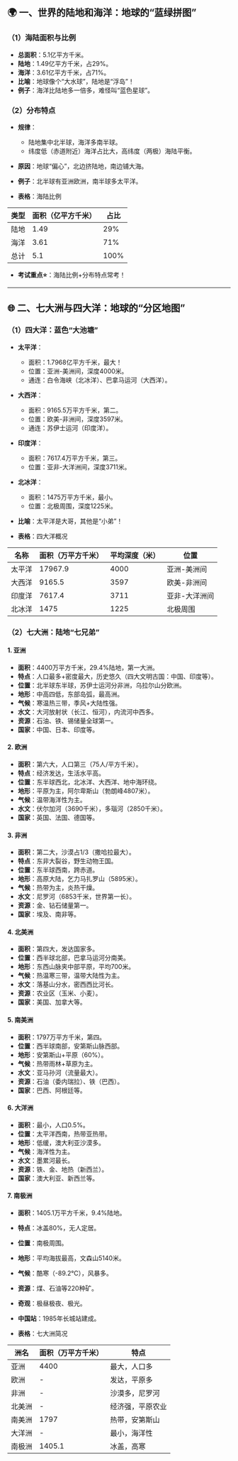 
## 🌍 一、世界的陆地和海洋：地球的“蓝绿拼图”

### （1）海陆面积与比例
- **总面积**：5.1亿平方千米。  
- **陆地**：1.49亿平方千米，占29%。  
- **海洋**：3.61亿平方千米，占71%。  
- **比喻**：地球像个“大水球”，陆地是“浮岛”！  
- **例子**：海洋比陆地多一倍多，难怪叫“蓝色星球”。

### （2）分布特点
- **规律**：  
  - 陆地集中北半球，海洋多南半球。  
  - 纬度低（赤道附近）海洋占比大，高纬度（两极）海陆平衡。  
- **原因**：地球“偏心”，北边挤陆地，南边铺大海。  
- **例子**：北半球有亚洲欧洲，南半球多太平洋。

- **表格**：海陆比例

| 类型   | 面积（亿平方千米） | 占比   |
|--------|---------------------|-------|
| 陆地   | 1.49               | 29%   |
| 海洋   | 3.61               | 71%   |
| 总计   | 5.1                | 100%  |

- **考试重点⭐**：海陆比例+分布特点常考！

---

## 🌐 二、七大洲与四大洋：地球的“分区地图”

### （1）四大洋：蓝色“大池塘”
- **太平洋**：  
  - 面积：1.7968亿平方千米，最大！  
  - 位置：亚洲-美洲间，深度4000米。  
  - 通连：白令海峡（北冰洋）、巴拿马运河（大西洋）。  
  
- **大西洋**：  
  - 面积：9165.5万平方千米，第二。  
  - 位置：欧美-非洲间，深度3597米。  
  - 通连：苏伊士运河（印度洋）。  
  
- **印度洋**：  
  - 面积：7617.4万平方千米，第三。  
  - 位置：亚非-大洋洲间，深度3711米。  
  
- **北冰洋**：  
  - 面积：1475万平方千米，最小。  
  - 位置：北极周围，深度1225米。  
- **比喻**：太平洋是大哥，其他是“小弟”！  

- **表格**：四大洋概况

| 名称     | 面积（万平方千米） | 平均深度（米） | 位置                 |
|----------|---------------------|---------------|---------------------|
| 太平洋   | 17967.9            | 4000          | 亚洲-美洲间         |
| 大西洋   | 9165.5             | 3597          | 欧美-非洲间         |
| 印度洋   | 7617.4             | 3711          | 亚非-大洋洲间       |
| 北冰洋   | 1475               | 1225          | 北极周围            |

### （2）七大洲：陆地“七兄弟”
#### 1. 亚洲
- **面积**：4400万平方千米，29.4%陆地，第一大洲。  
- **特点**：人口最多+密度最大，历史悠久（四大文明古国：中国、印度等）。  
- **位置**：北半球东半球，苏伊士运河分非洲，乌拉尔山分欧洲。  
- **地形**：中高四低，东部岛弧，最高洲。  
- **气候**：寒温热三带，季风+大陆性强。  
- **水文**：大河放射状（长江、恒河），内流河中西多。  
- **资源**：石油、铁、锡储量全球第一。  
- **国家**：中国、日本、印度等。  

#### 2. 欧洲
- **面积**：第六大，人口第三（75人/平方千米）。  
- **特点**：经济发达，生活水平高。  
- **位置**：东半球西北，北冰洋、大西洋、地中海环绕。  
- **地形**：平原为主，阿尔卑斯山（勃朗峰4807米）。  
- **气候**：温带海洋性为主。  
- **水文**：伏尔加河（3690千米），多瑙河（2850千米）。  
- **国家**：英国、法国、德国等。  

#### 3. 非洲
- **面积**：第二大，沙漠占1/3（撒哈拉最大）。  
- **特点**：东非大裂谷，野生动物王国。  
- **位置**：东半球西南，跨赤道。  
- **地形**：高原大陆，乞力马扎罗山（5895米）。  
- **气候**：热带为主，炎热干燥。  
- **水文**：尼罗河（6853千米，世界第一长）。  
- **资源**：金、钻石储量第一。  
- **国家**：埃及、南非等。  

#### 4. 北美洲
- **面积**：第四大，发达国家多。  
- **位置**：西半球北部，巴拿马运河分南美。  
- **地形**：东西山脉夹中部平原，平均700米。  
- **气候**：热温寒三带，温带大陆性为主。  
- **水文**：落基山分水，密西西比河长。  
- **资源**：农业区（玉米、小麦）。  
- **国家**：美国、加拿大等。  

#### 5. 南美洲
- **面积**：1797万平方千米，第四。  
- **位置**：西半球南部，安第斯山脉西部。  
- **地形**：安第斯山+平原（60%）。  
- **气候**：热带雨林+草原为主。  
- **水文**：亚马孙河（流量最大）。  
- **资源**：石油（委内瑞拉）、铁（巴西）。  
- **国家**：巴西、阿根廷等。  

#### 6. 大洋洲
- **面积**：最小，人口0.5%。  
- **位置**：太平洋西南，热带亚热带。  
- **地形**：低缓，澳大利亚沙漠多。  
- **气候**：海洋性为主。  
- **水文**：墨累河最长。  
- **资源**：铁、金、地热（新西兰）。  
- **国家**：澳大利亚、新西兰等。  

#### 7. 南极洲
- **面积**：1405.1万平方千米，9.4%陆地。  
- **特点**：冰盖80%，无人定居。  
- **位置**：南极周围。  
- **地形**：平均海拔最高，文森山5140米。  
- **气候**：酷寒（-89.2℃），风暴多。  
- **资源**：煤、石油等220种矿。  
- **奇观**：极昼极夜、极光。  
- **中国站**：1985年长城站建成。  

- **表格**：七大洲简况

| 洲名     | 面积（万平方千米） | 特点                 |
|----------|---------------------|---------------------|
| 亚洲     | 4400               | 最大，人口多         |
| 欧洲     | -                  | 发达，平原多         |
| 非洲     | -                  | 沙漠多，尼罗河       |
| 北美洲   | -                  | 经济强，平原农业     |
| 南美洲   | 1797               | 热带，安第斯山       |
| 大洋洲   | -                  | 最小，海洋性         |
| 南极洲   | 1405.1             | 冰盖，高寒           |




